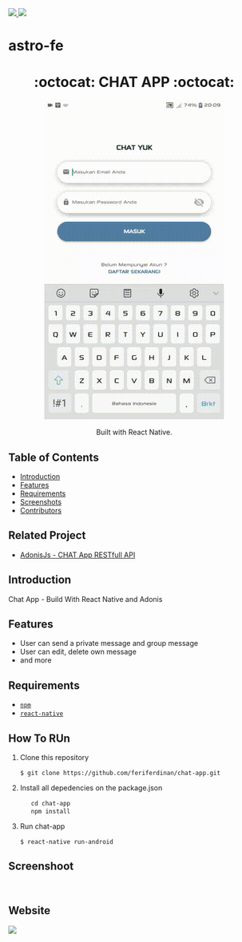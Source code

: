 <a href="">
  <img src="https://img.shields.io/badge/Project-Website-green.svg"/>
</a>

<a href="">
  <img src="https://img.shields.io/badge/Progress-60%20%25-red.svg"/>
</a>

# astro-fe

<h1 align="center">:octocat: CHAT APP :octocat:</h1>

  <p align="center">
  <img  src="https://github.com/feriferdinan/chat-app/blob/master/t_video61656966603336584081.gif"/>
  </p>
  <p align="center">
  Built with React Native.
   </p>

## Table of Contents

- [Introduction](#introduction)
- [Features](#features)
- [Requirements](#requirements)
- [Screenshots](#screenshots)
- [Contributors](#contributors)

## Related Project
* <a href="https://github.com/feriferdinan/chat-app-backend-adonis">AdonisJs - CHAT App RESTfull API</a>

## Introduction
Chat App - Build With React Native and Adonis

## Features
* User can send a private message and group message
* User can edit, delete own message
* and more
## Requirements
* [`npm`](https://www.npmjs.com/get-npm)
* [`react-native`](https://facebook.github.io/react-native/)


## How To RUn

1. Clone this repository
   ```
   $ git clone https://github.com/feriferdinan/chat-app.git
   ```
2. Install all depedencies on the package.json
   ```
      cd chat-app
      npm install
   ```
3. Run chat-app
   ```
   $ react-native run-android
   ```

## Screenshoot
<div align="center">
    <img width="200" src="">

</div>

## Website 
<a href="">
  <img src="https://img.shields.io/badge/Project-Website-blue.svg"/>
</a>
